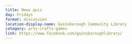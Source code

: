 ```yaml
---
title: News quiz
day: Fridays
format: discussion
location-display-name: Gainsborough Community Library
category: arts-crafts-games
link: https://www.facebook.com/gainsboroughlibrary/
---
```

